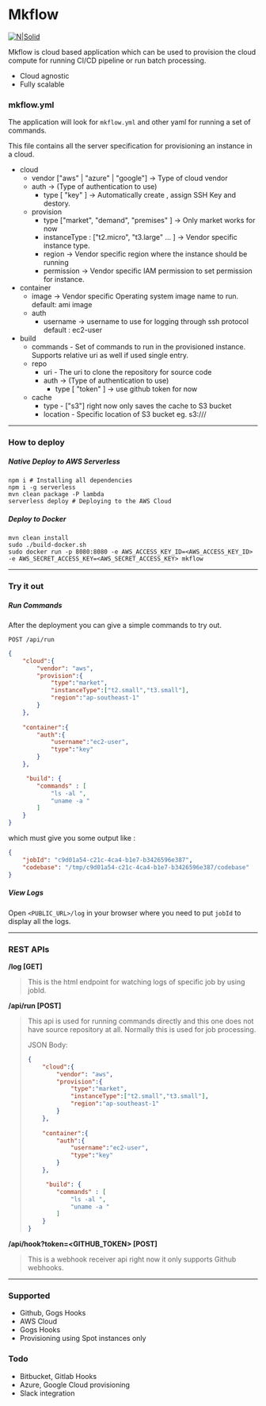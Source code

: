 # Mkflow
[![N|Solid](https://i.imgur.com/wWt2ADv.png)](https://quarkus.io/)

Mkflow is cloud based application which can be used to provision the cloud compute for running CI/CD pipeline or run batch processing.
  - Cloud agnostic
  - Fully scalable
  
### mkflow.yml
The application will look for `mkflow.yml` and other yaml for running a set of commands. 

This file contains all the server specification for provisioning an instance in a cloud.

- cloud
    - vendor  ["aws" | "azure" | "google"] -> Type of cloud vendor 
    - auth -> (Type of authentication to use) 
        - type [ "key" ] -> Automatically create , assign SSH Key and destory. 
    - provision
        - type ["market", "demand", "premises" ] -> Only market works for now
        - instanceType : ["t2.micro", "t3.large" ... ] -> Vendor specific instance type.
        - region -> Vendor specific region where the instance should be running
        - permission -> Vendor specific IAM permission to set permission for instance.
- container
    - image -> Vendor specific Operating system image name to run. default: ami image  
    - auth  
        - username -> username to use for logging through ssh protocol default : ec2-user 
- build  
    - commands - Set of commands to run in the provisioned instance. Supports relative uri as well if used single entry.
    - repo 
        - uri - The uri to clone the repository for source code 
        - auth -> (Type of authentication to use) 
            - type [ "token" ] -> use github token for now
    - cache
        - type - ["s3"] right now only saves the cache to S3 bucket
        - location - Specific location of S3 bucket eg. s3://<bucket>/<prefix>
___
### How to deploy

##### Native Deploy to AWS Serverless
```
npm i # Installing all dependencies 
npm i -g serverless
mvn clean package -P lambda 
serverless deploy # Deploying to the AWS Cloud

```

#####  Deploy to Docker 
```
mvn clean install
sudo ./build-docker.sh
sudo docker run -p 8080:8080 -e AWS_ACCESS_KEY_ID=<AWS_ACCESS_KEY_ID> -e AWS_SECRET_ACCESS_KEY=<AWS_SECRET_ACCESS_KEY> mkflow
```

___

### Try it out

##### Run Commands
After the deployment you can give a simple commands to try out.

```POST /api/run```
```json
{
    "cloud":{
        "vendor": "aws",
        "provision":{
            "type":"market",
            "instanceType":["t2.small","t3.small"],
            "region":"ap-southeast-1"
        }
    },
   
    "container":{
        "auth":{
            "username":"ec2-user",
            "type":"key"
        }
    },

     "build": {
        "commands" : [
            "ls -al ",
            "uname -a "
        ]
    }
}
```

which must give you some output like :
```json
{
    "jobId": "c9d01a54-c21c-4ca4-b1e7-b3426596e387",
    "codebase": "/tmp/c9d01a54-c21c-4ca4-b1e7-b3426596e387/codebase"
}
```


##### View Logs
Open `<PUBLIC_URL>/log` in your browser where you need to put `jobId` to display all the logs.

___

### REST APIs

**/log [GET]**
> This is the html endpoint for watching logs of specific job by using jobId.


**/api/run [POST]**
> This api is used for running commands directly and this one does not have source repository at all. Normally this is used for job processing.
>  
> JSON Body: 
>```json
>{
>     "cloud":{
>         "vendor": "aws",
>         "provision":{
>             "type":"market",
>             "instanceType":["t2.small","t3.small"],
>             "region":"ap-southeast-1"
>         }
>     },
>    
>     "container":{
>         "auth":{
>             "username":"ec2-user",
>             "type":"key"
>         }
>     },
> 
>      "build": {
>         "commands" : [
>             "ls -al ",
>             "uname -a "
>         ]
>     }
> }
>```


**/api/hook?token=<GITHUB_TOKEN> [POST]**
> This is a webhook receiver api right now it only supports Github webhooks. 


___
### Supported
- Github, Gogs Hooks
- AWS Cloud 
- Gogs Hooks
- Provisioning using Spot instances only 

### Todo
- Bitbucket, Gitlab Hooks
- Azure, Google Cloud provisioning
- Slack integration 